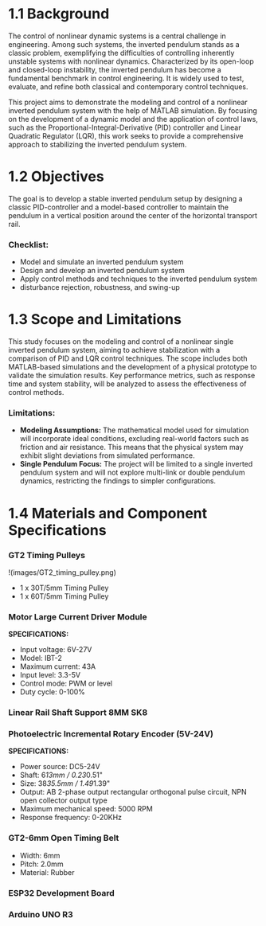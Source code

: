 # 1.1 Background
The control of nonlinear dynamic systems is a central challenge in engineering. Among such systems, the inverted pendulum stands as a classic problem, exemplifying the difficulties of controlling inherently unstable systems with nonlinear dynamics. Characterized by its open-loop and closed-loop instability, the inverted pendulum has become a fundamental benchmark in control engineering. It is widely used to test, evaluate, and refine both classical and contemporary control techniques. 

This project aims to demonstrate the modeling and control of a nonlinear inverted pendulum system with the help of MATLAB simulation. By focusing on the development of a dynamic model and the application of control laws, such as the Proportional-Integral-Derivative (PID) controller and Linear Quadratic Regulator (LQR), this work seeks to provide a comprehensive approach to stabilizing the inverted pendulum system.

# 1.2 Objectives
The goal is to develop a stable inverted pendulum setup by designing a classic PID-controller and a model-based controller to maintain the pendulum in a vertical position around the center of the horizontal transport rail.

### Checklist:
- Model and simulate an inverted pendulum system
- Design and develop an inverted pendulum system
- Apply control methods and techniques to the inverted pendulum system
- disturbance rejection, robustness, and swing-up

# 1.3 Scope and Limitations
This study focuses on the modeling and control of a nonlinear single inverted pendulum system, aiming to achieve stabilization with a comparison of PID and LQR control techniques. The scope includes both MATLAB-based simulations and the development of a physical prototype to validate the simulation results. Key performance metrics, such as response time and system stability, will be analyzed to assess the effectiveness of control methods.

### Limitations:
- **Modeling Assumptions:** The mathematical model used for simulation will incorporate ideal conditions, excluding real-world factors such as friction and air resistance. This means that the physical system may exhibit slight deviations from simulated performance.
- **Single Pendulum Focus:** The project will be limited to a single inverted pendulum system and will not explore multi-link or double pendulum dynamics, restricting the findings to simpler configurations.

# 1.4 Materials and Component Specifications

### GT2 Timing Pulleys
!(images/GT2_timing_pulley.png)

- 1 x 30T/5mm Timing Pulley
- 1 x 60T/5mm Timing Pulley

### Motor Large Current Driver Module
**SPECIFICATIONS:**
- Input voltage: 6V-27V
- Model: IBT-2
- Maximum current: 43A
- Input level: 3.3-5V
- Control mode: PWM or level
- Duty cycle: 0-100%

### Linear Rail Shaft Support 8MM SK8

### Photoelectric Incremental Rotary Encoder (5V-24V)
**SPECIFICATIONS:**
- Power source: DC5-24V
- Shaft: 6*13mm / 0.23*0.51"
- Size: 38*35.5mm / 1.49*1.39"
- Output: AB 2-phase output rectangular orthogonal pulse circuit, NPN open collector output type
- Maximum mechanical speed: 5000 RPM
- Response frequency: 0-20KHz

### GT2-6mm Open Timing Belt
- Width: 6mm
- Pitch: 2.0mm
- Material: Rubber

### ESP32 Development Board

### Arduino UNO R3


